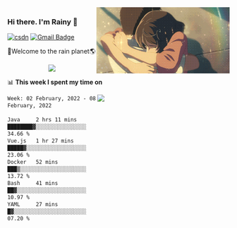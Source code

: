 <img  align='right' height="150" src="https://github.com/LikeRainDay/LikeRainDay/blob/master/pic/img_rain_1.gif?raw=true">



### Hi there. I'm Rainy :lemon:

[![csdn](https://img.shields.io/badge/-csdn-c14438?style=flat-square&logo=c&logoColor=white)](https://blog.csdn.net/qq_15807167)
[![Gmail Badge](https://img.shields.io/badge/-gmail-c14438?style=flat-square&logo=Gmail&logoColor=white&link=mailto:houshuai0816@gmail.com)](mailto:houshuai0816@gmail.com)

🚀Welcome to the rain planet🌎

<center>
<img align='center'  src="https://source.unsplash.com/random/1200x600">
</center>

📊 **This week I spent my time on**

<img align='right'   width="300" src="https://github-readme-stats.vercel.app/api?username=LikeRainDay&show_icons=true&title_color=fff&icon_color=79ff97&text_color=9f9f9f&bg_color=151515">

<!--START_SECTION:waka-->
```text
Week: 02 February, 2022 - 08 February, 2022

Java     2 hrs 11 mins   ████████▓░░░░░░░░░░░░░░░░   34.66 % 
Vue.js   1 hr 27 mins    █████▓░░░░░░░░░░░░░░░░░░░   23.06 % 
Docker   52 mins         ███▒░░░░░░░░░░░░░░░░░░░░░   13.72 % 
Bash     41 mins         ██▓░░░░░░░░░░░░░░░░░░░░░░   10.97 % 
YAML     27 mins         █▓░░░░░░░░░░░░░░░░░░░░░░░   07.20 % 
```
<!--END_SECTION:waka-->
